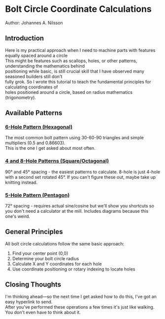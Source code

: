 # Bolt Circle Coordinate Calculations

Author: Johannes A. Nilsson

## Introduction

Here is my practical approach when I need to machine parts with features equally spaced around a circle  
This might be features such as scallops, holes, or other patterns, understanding the mathematics behind  
positioning while basic, is still crucial skill that I have observed many seasoned builders still don't  
fully grok. So I wrote this tutorial to teach the fundamental principles for calculating coordinates of  
holes positioned around a circle, based on radius mathematics (trigonometry).

## Available Patterns

### [6-Hole Pattern (Hexagonal)](./6_hole_pattern.md)

The most common bolt pattern using 30-60-90 triangles and simple multipliers (0.5 and 0.86603).  
This is the one I get asked about most often.

### [4 and 8-Hole Patterns (Square/Octagonal)](./4_8_hole_patterns.md)

90° and 45° spacing - the easiest patterns to calculate. 8-hole is just 4-hole with a second set rotated 45°. If you can't figure these out, maybe take up knitting instead.

### [5-Hole Pattern (Pentagon)](./5_hole_pattern.md)

72° spacing - requires actual sine/cosine but we'll show you shortcuts so you don't need a calculator at the mill. Includes diagrams because this one's weird.

## General Principles

All bolt circle calculations follow the same basic approach:

1. Find your center point (0,0)
2. Determine your bolt circle radius
3. Calculate X and Y coordinates for each hole
4. Use coordinate positioning or rotary indexing to locate holes

## Closing Thoughts

I'm thinking ahead—so the next time I get asked how to do this, I've got an easy hyperlink to send.  
After you've performed these operations a few times it's just like walking. You don't even have to think about it.

